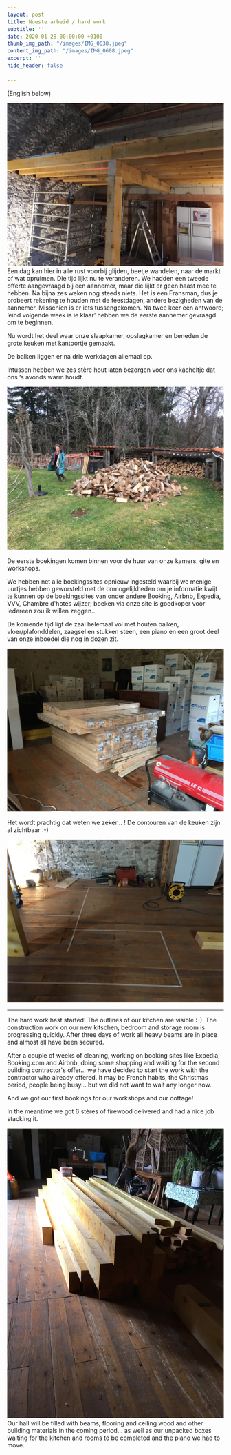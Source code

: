 ```yaml
---
layout: post
title: Noeste arbeid / hard work
subtitle: ''
date: 2020-01-28 00:00:00 +0100
thumb_img_path: "/images/IMG_0638.jpeg"
content_img_path: "/images/IMG_0608.jpeg"
excerpt: ''
hide_header: false

---
```

(English below)

![](/images/IMG_0638.jpeg)Een dag kan hier in alle rust voorbij glijden, beetje wandelen, naar de markt of wat opruimen. Die tijd lijkt nu te veranderen. We hadden een tweede offerte aangevraagd bij een aannemer, maar die lijkt er geen haast mee te hebben. Na bijna zes weken nog steeds niets. Het is een Fransman, dus je probeert rekening te houden met de feestdagen, andere bezigheden van de aannemer. Misschien is er iets tussengekomen. Na twee keer een antwoord; ‘eind volgende week is ie klaar’ hebben we de eerste aannemer gevraagd om te beginnen.

Nu wordt het deel waar onze slaapkamer, opslagkamer en beneden de grote keuken met kantoortje gemaakt.

De balken liggen er na drie werkdagen allemaal op.

Intussen hebben we zes stère hout laten bezorgen voor ons kacheltje dat ons ‘s avonds warm houdt.

![](/images/IMG_0607.jpeg)

De eerste boekingen komen binnen voor de huur van onze kamers, gite en workshops.

We hebben net alle boekingssites opnieuw ingesteld waarbij we menige uurtjes hebben geworsteld met de onmogelijkheden om je informatie kwijt te kunnen op de boekingssites van onder andere Booking, Airbnb, Expedia, VVV, Chambre d'hotes wijzer; boeken via onze site is goedkoper voor iedereen zou ik willen zeggen…

De komende tijd ligt de zaal helemaal vol met houten balken, vloer/plafonddelen, zaagsel en stukken steen, een piano en een groot deel van onze inboedel die nog in dozen zit.

![](/images/IMG_0637.jpeg)

Het wordt prachtig dat weten we zeker… ! De contouren van de keuken zijn al zichtbaar :-)

![](/images/IMG_0620.jpeg)

***

The hard work hast started! The outlines of our kitchen are visible :-). The construction work on our new kitschen, bedroom and storage room is progressing quickly. After three days of work all heavy beams are in place and almost all have been secured.

After a couple of weeks of cleaning, working on booking sites like Expedia, Booking.com and Airbnb, doing some shopping and waiting for the second building contractor's offer... we have decided to start the work with the contractor who already offered. It may be French habits, the Christmas period, people being busy... but we did not want to wait any longer now.

And we got our first bookings for our workshops and our cottage!

In the meantime we got 6 stères of firewood delivered and had a nice job stacking it.

![](/images/IMG_0613.jpeg)Our hall will be filled with beams, flooring and ceiling wood and other building materials in the coming period... as well as our unpacked boxes waiting for the kitchen and rooms to be completed and the piano we had to move.